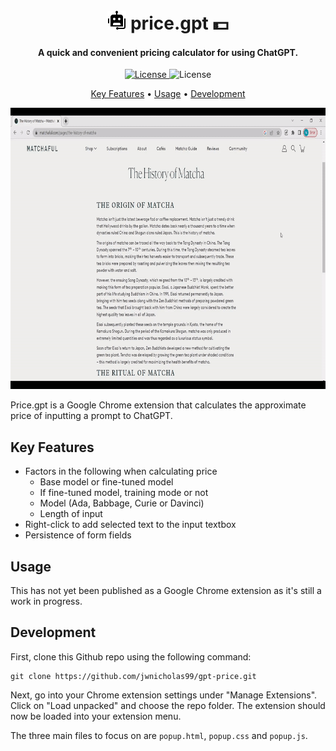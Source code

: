<h1 align="center">
  <br>
  <img src="assets/images/icons8-chatgpt-64.png"> price.gpt 💵
  <br>
</h1>

<h4 align="center">A quick and convenient pricing calculator for using ChatGPT.</h4>

<p align="center">
  <!-- <a href="https://opensource.org/licenses/MIT">
    <img src="https://img.shields.io/badge/License-MIT-green.svg"
         alt="License">
  </a> -->
  <a href="https://github.com/jwnicholas99/rpi-rgb-led/releases/">
    <img src="https://img.shields.io/github/v/release/jwnicholas99/rpi-rgb-led"
         alt="License">
  </a>
  <img src="https://img.shields.io/badge/contributions-welcome-orange.svg?style=flat"
         alt="License">
  
</p>

<p align="center">
  <a href="#key-features">Key Features</a> •
  <a href="#usage">Usage</a> •
  <a href="#development">Development</a>
</p>

<p align="center">
<img src="assets/images/demo.gif" width="800" height="450"/>
</p>

Price.gpt is a Google Chrome extension that calculates the approximate price of inputting a prompt to ChatGPT.

## Key Features

* Factors in the following when calculating price
    * Base model or fine-tuned model
    * If fine-tuned model, training mode or not
    * Model (Ada, Babbage, Curie or Davinci)
    * Length of input
* Right-click to add selected text to the input textbox
* Persistence of form fields

## Usage
This has not yet been published as a Google Chrome extension as it's still a work in progress. 

## Development
First, clone this Github repo using the following command:
```
git clone https://github.com/jwnicholas99/gpt-price.git 
``` 

Next, go into your Chrome extension settings under "Manage Extensions". Click on "Load unpacked" and choose the repo folder. The extension should now be loaded into your extension menu. 

The three main files to focus on are `popup.html`, `popup.css` and `popup.js`.